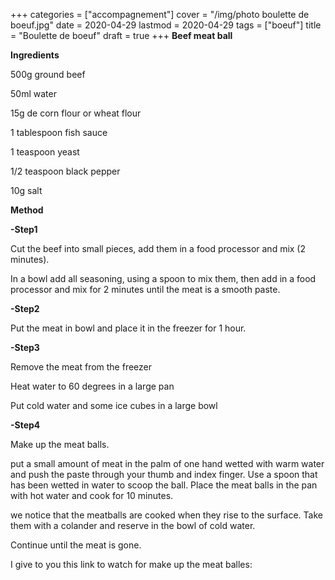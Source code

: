 +++
categories = ["accompagnement"]
cover = "/img/photo boulette de boeuf.jpg"
date = 2020-04-29
lastmod = 2020-04-29
tags = ["boeuf"]
title = "Boulette de boeuf"
draft = true
+++
**Beef meat ball**

**Ingredients**

500g ground beef

50ml water

15g de corn flour or wheat flour

1 tablespoon fish sauce

1 teaspoon yeast

1/2 teaspoon black pepper

10g salt

**Method**

**-Step1**

Cut the beef into small pieces, add them in a food processor and mix (2 minutes).

In a bowl add all seasoning, using a spoon to mix them, then add in a food processor and mix for 2 minutes until the meat is a smooth paste.

**-Step2**

Put the meat in bowl and place it in the freezer for 1 hour.

**-Step3**

Remove the meat from the freezer

Heat water to 60 degrees in a large pan

Put cold water and some ice cubes in a large bowl

**-Step4**

Make up the meat balls.

put a small amount of meat in the palm of one hand wetted with warm water and push the paste through your thumb and index finger. Use a spoon that has been wetted in water to scoop the ball. Place the meat balls in the pan with hot water and cook for 10 minutes.

we notice that the meatballs are cooked when they rise to the surface. Take them with a colander and reserve in the bowl of cold water.

Continue until the meat is gone.



I give to you this link to watch for make up the meat balles:

  
 

  
 